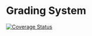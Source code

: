 # Grading System
[![Coverage Status](https://coveralls.io/repos/github/kbjude/grading/badge.svg?branch=develop)](https://coveralls.io/github/kbjude/grading?branch=develop)
